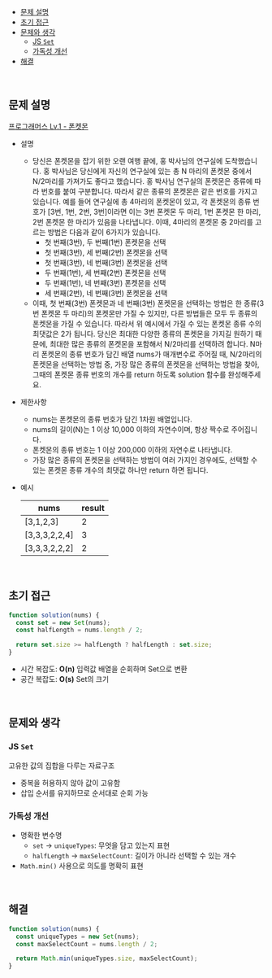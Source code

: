 - [문제 설명](#문제-설명)
- [초기 접근](#초기-접근)
- [문제와 생각](#문제와-생각)
  - [JS `Set`](#js-set)
  - [가독성 개선](#가독성-개선)
- [해결](#해결)

<br>

## 문제 설명

[프로그래머스 Lv.1 - 폰켓몬](https://school.programmers.co.kr/learn/courses/30/lessons/1845)

- 설명
  - 당신은 폰켓몬을 잡기 위한 오랜 여행 끝에, 홍 박사님의 연구실에 도착했습니다. 홍 박사님은 당신에게 자신의 연구실에 있는 총 N 마리의 폰켓몬 중에서 N/2마리를 가져가도 좋다고 했습니다. 홍 박사님 연구실의 폰켓몬은 종류에 따라 번호를 붙여 구분합니다. 따라서 같은 종류의 폰켓몬은 같은 번호를 가지고 있습니다. 예를 들어 연구실에 총 4마리의 폰켓몬이 있고, 각 폰켓몬의 종류 번호가 [3번, 1번, 2번, 3번]이라면 이는 3번 폰켓몬 두 마리, 1번 폰켓몬 한 마리, 2번 폰켓몬 한 마리가 있음을 나타냅니다. 이때, 4마리의 폰켓몬 중 2마리를 고르는 방법은 다음과 같이 6가지가 있습니다.
    - 첫 번째(3번), 두 번째(1번) 폰켓몬을 선택
    - 첫 번째(3번), 세 번째(2번) 폰켓몬을 선택
    - 첫 번째(3번), 네 번째(3번) 폰켓몬을 선택
    - 두 번째(1번), 세 번째(2번) 폰켓몬을 선택
    - 두 번째(1번), 네 번째(3번) 폰켓몬을 선택
    - 세 번째(2번), 네 번째(3번) 폰켓몬을 선택
  - 이때, 첫 번째(3번) 폰켓몬과 네 번째(3번) 폰켓몬을 선택하는 방법은 한 종류(3번 폰켓몬 두 마리)의 폰켓몬만 가질 수 있지만, 다른 방법들은 모두 두 종류의 폰켓몬을 가질 수 있습니다. 따라서 위 예시에서 가질 수 있는 폰켓몬 종류 수의 최댓값은 2가 됩니다. 당신은 최대한 다양한 종류의 폰켓몬을 가지길 원하기 때문에, 최대한 많은 종류의 폰켓몬을 포함해서 N/2마리를 선택하려 합니다. N마리 폰켓몬의 종류 번호가 담긴 배열 nums가 매개변수로 주어질 때, N/2마리의 폰켓몬을 선택하는 방법 중, 가장 많은 종류의 폰켓몬을 선택하는 방법을 찾아, 그때의 폰켓몬 종류 번호의 개수를 return 하도록 solution 함수를 완성해주세요.
- 제한사항
  - nums는 폰켓몬의 종류 번호가 담긴 1차원 배열입니다.
  - nums의 길이(N)는 1 이상 10,000 이하의 자연수이며, 항상 짝수로 주어집니다.
  - 폰켓몬의 종류 번호는 1 이상 200,000 이하의 자연수로 나타냅니다.
  - 가장 많은 종류의 폰켓몬을 선택하는 방법이 여러 가지인 경우에도, 선택할 수 있는 폰켓몬 종류 개수의 최댓값 하나만 return 하면 됩니다.
- 예시

  | nums          | result |
  | ------------- | ------ |
  | [3,1,2,3]     | 2      |
  | [3,3,3,2,2,4] | 3      |
  | [3,3,3,2,2,2] | 2      |

<br>

## 초기 접근

```javascript
function solution(nums) {
  const set = new Set(nums);
  const halfLength = nums.length / 2;

  return set.size >= halfLength ? halfLength : set.size;
}
```

- 시간 복잡도: **O(n)** 입력값 배열을 순회하며 Set으로 변환
- 공간 복잡도: **O(s)** Set의 크기

<br>

## 문제와 생각

### JS `Set`

고유한 값의 집합을 다루는 자료구조

- 중복을 허용하지 않아 값이 고유함
- 삽입 순서를 유지하므로 순서대로 순회 가능

### 가독성 개선

- 명확한 변수명
  - `set` -> `uniqueTypes`: 무엇을 담고 있는지 표현
  - `halfLength` -> `maxSelectCount`: 길이가 아니라 선택할 수 있는 개수
- `Math.min()` 사용으로 의도를 명확히 표현

<br>

## 해결

```javascript
function solution(nums) {
  const uniqueTypes = new Set(nums);
  const maxSelectCount = nums.length / 2;

  return Math.min(uniqueTypes.size, maxSelectCount);
}
```
